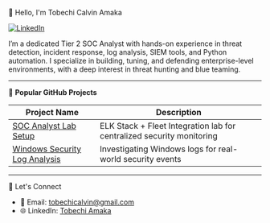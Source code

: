👋 Hello, I'm Tobechi Calvin Amaka

[![LinkedIn](https://img.shields.io/badge/LinkedIn-Connect-blue)](https://www.linkedin.com/in/tobechi-calvin-79003925a/)

I’m a dedicated Tier 2 SOC Analyst with hands-on experience in threat detection, incident response, log analysis, SIEM tools, and Python automation. I specialize in building, tuning, and defending enterprise-level environments, with a deep interest in threat hunting and blue teaming.

---

🚀 **Popular GitHub Projects**

| Project Name | Description |
|-------------|-------------|
| [SOC Analyst Lab Setup](https://github.com/tobechi-calvin/Splunk-Projects/blob/main/README.md) | ELK Stack + Fleet Integration lab for centralized security monitoring |
| [Windows Security Log Analysis](https://github.com/tobechi-calvin/Windows-Security-Log-Analysis) | Investigating Windows logs for real-world security events |
---
💬 Let's Connect

- 📧 Email: [tobechicalvin@gmail.com](mailto:tobechicalvin@gmail.com)  
- 🌐 LinkedIn: [Tobechi Amaka](https://www.linkedin.com/in/tobechi-calvin-79003925a)
